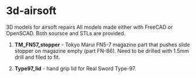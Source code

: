 # 3d-airsoft
3D models for airsoft repairs
All models made either with FreeCAD or OpenSCAD.
Both soursce and STLs are provided.

1. **TM_FN57_stopper** - Tokyo Marui FN5-7 magazine part that pushes slide stopper on magazine empty 
(part FN-86). Need to be drilled with 1.5mm drill and filed to fit.

2. **Type97_lid** - hand grip lid for Real Sword Type-97.
